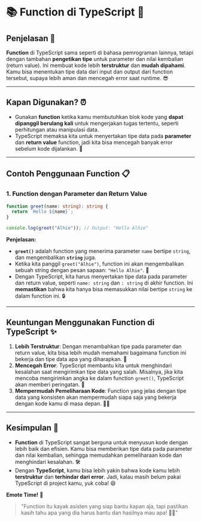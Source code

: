 # 📚 **Function di TypeScript** 🎉

## **Penjelasan** 🤔

**Function** di TypeScript sama seperti di bahasa pemrograman lainnya, tetapi dengan tambahan **pengetikan tipe** untuk parameter dan nilai kembalian (return value). Ini membuat kode lebih **terstruktur** dan **mudah dipahami**. Kamu bisa menentukan tipe data dari input dan output dari function tersebut, supaya lebih aman dan mencegah error saat runtime. 😎

---

## **Kapan Digunakan?** ⏰

- Gunakan **function** ketika kamu membutuhkan blok kode yang **dapat dipanggil berulang kali** untuk mengerjakan tugas tertentu, seperti perhitungan atau manipulasi data.
- TypeScript memaksa kita untuk menyertakan tipe data pada **parameter** dan **return value** function, jadi kita bisa mencegah banyak error sebelum kode dijalankan. 🚀

---

## **Contoh Penggunaan Function** 📋

### 1. **Function dengan Parameter dan Return Value**

```typescript
function greet(name: string): string {
  return `Hello ${name}`;
}

console.log(greet("Alhie")); // Output: "Hello Alhie"
```

**Penjelasan:**

- **`greet()`** adalah function yang menerima parameter `name` bertipe `string`, dan mengembalikan **`string`** juga.
- Ketika kita panggil `greet("Alhie")`, function ini akan mengembalikan sebuah string dengan pesan sapaan: `"Hello Alhie"`. 🥳
- Dengan TypeScript, kita harus menyertakan tipe data pada parameter dan return value, seperti `name: string` dan `: string` di akhir function. Ini **memastikan** bahwa kita hanya bisa memasukkan nilai bertipe `string` ke dalam function ini. 🔒

---

## **Keuntungan Menggunakan Function di TypeScript** ✨

1. **Lebih Terstruktur**: Dengan menambahkan tipe pada parameter dan return value, kita bisa lebih mudah memahami bagaimana function ini bekerja dan tipe data apa yang diharapkan. 🧐
2. **Mencegah Error**: TypeScript membantu kita untuk menghindari kesalahan saat mengirimkan tipe data yang salah. Misalnya, jika kita mencoba mengirimkan angka ke dalam function `greet()`, TypeScript akan memberi peringatan. 🛑
3. **Mempermudah Pemeliharaan Kode**: Function yang jelas dengan tipe data yang konsisten akan mempermudah siapa saja yang bekerja dengan kode kamu di masa depan. 👨‍💻

---

## **Kesimpulan** 🏁

- **Function** di TypeScript sangat berguna untuk menyusun kode dengan lebih baik dan efisien. Kamu bisa memberikan tipe data pada parameter dan nilai kembalian, sehingga memudahkan pemeliharaan kode dan menghindari kesalahan. 🛠️
- Dengan **TypeScript**, kamu bisa lebih yakin bahwa kode kamu lebih **terstruktur** dan **terhindar dari error**. Jadi, kalau masih belum pakai TypeScript di project kamu, yuk coba! 😄

**Emote Time!** 🌟

> "Function itu kayak asisten yang siap bantu kapan aja, tapi pastikan kasih tahu apa yang dia harus bantu dan hasilnya mau apa! 💼🤖"
